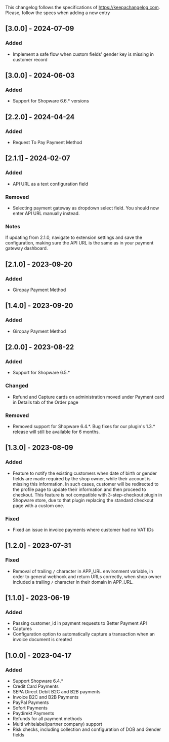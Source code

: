 This changelog follows the specifications of https://keepachangelog.com. Please, follow the specs when adding a new entry

## [3.0.0] - 2024-07-09

### Added

- Implement a safe flow when custom fields' gender key is missing in customer record

## [3.0.0] - 2024-06-03

### Added

- Support for Shopware 6.6.* versions

## [2.2.0] - 2024-04-24

### Added

- Request To Pay Payment Method

## [2.1.1] - 2024-02-07

### Added

- API URL as a text configuration field

### Removed

- Selecting payment gateway as dropdown select field. You should now enter API URL manually instead.

### Notes

If updating from 2.1.0, navigate to extension settings and save the configuration, making sure the API URL is the same as in your payment gateway dashboard.

## [2.1.0] - 2023-09-20

### Added

- Giropay Payment Method

## [1.4.0] - 2023-09-20

### Added

- Giropay Payment Method

## [2.0.0] - 2023-08-22

### Added

- Support for Shopware 6.5.*

### Changed

- Refund and Capture cards on administration moved under Payment card in Details tab of the Order page

### Removed

- Removed support for Shopware 6.4.\*. Bug fixes for our plugin's 1.3.\* release will still be available for 6 months.

## [1.3.0] - 2023-08-09

### Added

- Feature to notify the existing customers when date of birth or gender fields are made required by the shop owner, while their account is missing this information. In such cases, customer will be redirected to the profile page to update their information and then proceed to checkout. This feature is not compatible with 3-step-checkout plugin in Shopware store, due to that plugin replacing the standard checkout page with a custom one.

### Fixed

- Fixed an issue in invoice payments where customer had no VAT IDs

## [1.2.0] - 2023-07-31

### Fixed

- Removal of trailing `/` character in APP_URL environment variable, in order to general webhook and return URLs correctly, when shop owner included a trailing `/` character in their domain in APP_URL.

## [1.1.0] - 2023-06-19

### Added

- Passing customer_id in payment requests to Better Payment API
- Captures
- Configuration option to automatically capture a transaction when an invoice document is created

## [1.0.0] - 2023-04-17

### Added

- Support Shopware 6.4.*
- Credit Card Payments
- SEPA Direct Debit B2C and B2B payments
- Invoice B2C and B2B Payments
- PayPal Payments
- Sofort Payments
- Paydirekt Payments
- Refunds for all payment methods
- Multi whitelabel(partner company) support
- Risk checks, including collection and configuration of DOB and Gender fields
